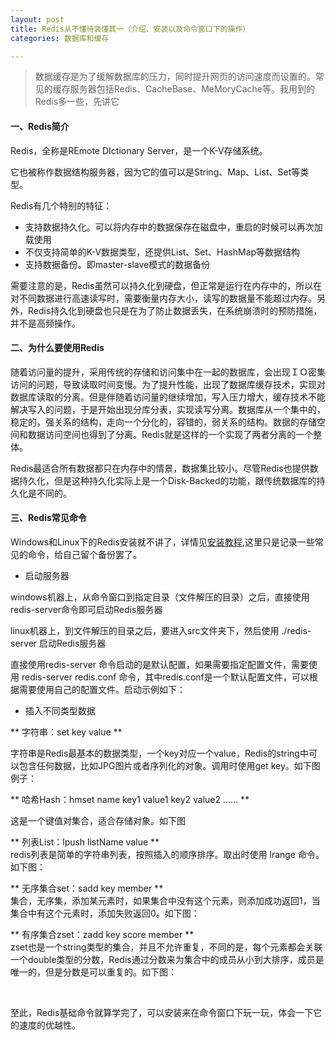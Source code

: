 ```yaml
---
layout: post
title: Redis从不懂待装懂其一（介绍、安装以及命令窗口下的操作）
categories: 数据库和缓存

---
```


>数据缓存是为了缓解数据库的压力，同时提升网页的访问速度而设置的。常见的缓存服务器包括Redis、CacheBase、MeMoryCache等。我用到的Redis多一些，先讲它

#### 一、Redis简介
Redis，全称是REmote DIctionary Server，是一个K-V存储系统。 

它也被称作数据结构服务器，因为它的值可以是String、Map、List、Set等类型。 

Redis有几个特别的特征：

* 支持数据持久化。可以将内存中的数据保存在磁盘中，重启的时候可以再次加载使用
* 不仅支持简单的K-V数据类型，还提供List、Set、HashMap等数据结构
* 支持数据备份。即master-slave模式的数据备份


需要注意的是，Redis虽然可以持久化到硬盘，但正常是运行在内存中的，所以在对不同数据进行高速读写时，需要衡量内存大小，读写的数据量不能超过内存。另外，Redis持久化到硬盘也只是在为了防止数据丢失，在系统崩溃时的预防措施，并不是高频操作。

#### 二、为什么要使用Redis

随着访问量的提升，采用传统的存储和访问集中在一起的数据库，会出现ＩＯ密集访问的问题，导致读取时间变慢。为了提升性能，出现了数据库缓存技术，实现对数据库读取的分离。但是伴随着访问量的继续增加，写入压力增大，缓存技术不能解决写入的问题，于是开始出现分库分表，实现读写分离。数据库从一个集中的，稳定的，强关系的结构，走向一个分化的，容错的，弱关系的结构。数据的存储空间和数据访问空间也得到了分离。Redis就是这样的一个实现了两者分离的一个整体。

Redis最适合所有数据都只在内存中的情景，数据集比较小。尽管Redis也提供数据持久化，但是这种持久化实际上是一个Disk-Backed的功能，跟传统数据库的持久化是不同的。

#### 三、Redis常见命令

Windows和Linux下的Redis安装就不讲了，详情见[安装教程](http://www.runoob.com/redis/redis-install.html),这里只是记录一些常见的命令，给自己留个备份罢了。

* 启动服务器

windows机器上，从命令窗口到指定目录（文件解压的目录）之后，直接使用redis-server命令即可启动Redis服务器

linux机器上，到文件解压的目录之后，要进入src文件夹下，然后使用 ./redis-server 启动Redis服务器

直接使用redis-server 命令启动的是默认配置，如果需要指定配置文件，需要使用 redis-server  redis.conf 命令，其中redis.conf是一个默认配置文件，可以根据需要使用自己的配置文件。启动示例如下：
[](/images/pages/database/redis_start.png)

* 插入不同类型数据

** 字符串：set key value **

字符串是Redis最基本的数据类型，一个key对应一个value，Redis的string中可以包含任何数据，比如JPG图片或者序列化的对象。调用时使用get key。如下图例子：
[](/images/pages/database/setkv.png)

** 哈希Hash：hmset  name  key1 value1 key2 value2 ......  **
 
这是一个键值对集合，适合存储对象。如下图
[](/images/pages/database/hashset.png)

** 列表List：lpush listName value **   
redis列表是简单的字符串列表，按照插入的顺序排序。取出时使用 lrange 命令。如下图：
[](/images/pages/database/Redis_list.png)

** 无序集合set：sadd key member **  
集合，无序集，添加某元素时，如果集合中没有这个元素，则添加成功返回1，当集合中有这个元素时，添加失败返回0。如下图：
[](/images/pages/database/Redis_set.png)

** 有序集合zset：zadd key score member **  
zset也是一个string类型的集合，并且不允许重复，不同的是，每个元素都会关联一个double类型的分数，Redis通过分数来为集合中的成员从小到大排序，成员是唯一的，但是分数是可以重复的。如下图：
[](/images/pages/database/Redis_zset.png) 

<br/>

至此，Redis基础命令就算学完了，可以安装来在命令窗口下玩一玩，体会一下它的速度的优越性。
